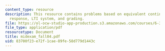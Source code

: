 ```yaml
---
content_type: resource
description: This resource contains problems based on equivalent continuous-time frequency
  response, LTI system, and grading.
file: https://ol-ocw-studio-app-production.s3.amazonaws.com/courses/6-341-discrete-time-signal-processing-fall-2005/83700f23e72f1cae89fe58d779d1443c_midexam_fall04.pdf
file_type: application/pdf
resourcetype: Document
title: midexam_fall04.pdf
uid: 83700f23-e72f-1cae-89fe-58d779d1443c
---
```

